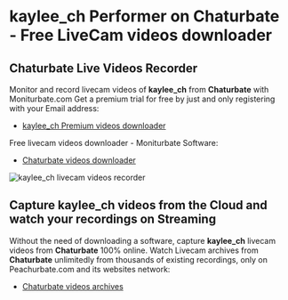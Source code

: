 # kaylee_ch Performer on Chaturbate - Free LiveCam videos downloader

## Chaturbate Live Videos Recorder

Monitor and record livecam videos of **kaylee_ch** from **Chaturbate** with Moniturbate.com
Get a premium trial for free by just and only registering with your Email address:
* [kaylee_ch Premium videos downloader](https://moniturbate.com/request-demo-licence-key.html)

Free livecam videos downloader - Moniturbate Software:
* [Chaturbate videos downloader](https://moniturbate.com/moniturbate-download-software.html)

![kaylee_ch livecam videos recorder](https://peachurnet.com/templates/moniturbate-software.png)


## Capture kaylee_ch videos from the Cloud and watch your recordings on Streaming

Without the need of downloading a software, capture **kaylee_ch** livecam videos from **Chaturbate** 100% online.
Watch Livecam archives from **Chaturbate** unlimitedly from thousands of existing recordings, only on Peachurbate.com and its websites network:
* [Chaturbate videos archives](https://peachurnet.com/)